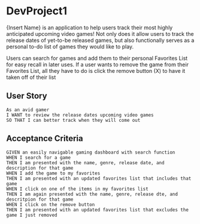 # DevProject1

{Insert Name} is an application to help users track their most highly anticipated upcoming video games!  Not only does it allow users to track the release dates of yet-to-be released games, but also functionally serves as a personal to-do list of games they would like to play.

Users can search for games and add them to their personal Favorites List for easy recall in later uses. If a user wants to remove the game from their Favorites List, all they have to do is click the remove button (X) to have it taken off of their list

## User Story

```
As an avid gamer
I WANT to review the release dates upcoming video games
SO THAT I can better track when they will come out
```
## Acceptance Criteria
```
GIVEN an easily navigable gaming dashboard with search function
WHEN I search for a game
THEN I am presented with the name, genre, release date, and description for that game
WHEN I add the game to my favorites
THEN I am presented with an updated favorites list that includes that game
WHEN I click on one of the items in my favorites list
THEN I am again presented with the name, genre, release dte, and descritpion for that game
WHEN I click on the remove button
THEN I am presented with an updated favorites list that excludes the game I just removed
```


